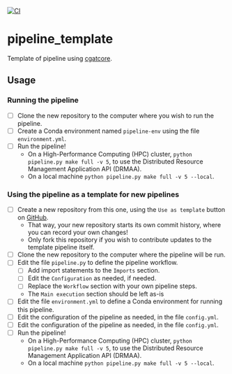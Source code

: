 [![CI](https://github.com/sims-lab/pipeline_template/actions/workflows/build.yml/badge.svg)](https://github.com/sims-lab/pipeline_template/actions/workflows/build.yml)

# pipeline_template

Template of pipeline using [cgatcore][link-cgatcore].

[link-cgatcore]: https://github.com/cgat-developers/cgat-core

## Usage

### Running the pipeline

- [ ] Clone the new repository to the computer where you wish to run the pipeline.
- [ ] Create a Conda environment named `pipeline-env` using the file `environment.yml`. 
- [ ] Run the pipeline!
  + On a High-Performance Computing (HPC) cluster, `python pipeline.py make full -v 5`, to use the Distributed Resource Management Application API (DRMAA).
  + On a local machine `python pipeline.py make full -v 5 --local`.

### Using the pipeline as a template for new pipelines

- [ ] Create a new repository from this one, using the `Use as template` button on [GitHub](https://github.com/sims-lab/pipeline_template).
  + That way, your new repository starts its own commit history, where you can record your own changes!
  + Only fork this repository if you wish to contribute updates to the template pipeline itself.
- [ ] Clone the new repository to the computer where the pipeline will be run.
- [ ] Edit the file `pipeline.py` to define the pipeline workflow.
  + [ ] Add import statements to the `Imports` section.
  + [ ] Edit the `Configuration` as needed, if needed.
  + [ ] Replace the `Workflow` section with your own pipeline steps.
  + The `Main execution` section should be left as-is
- [ ] Edit the file `environment.yml` to define a Conda environment for running this pipeline.
- [ ] Edit the configuration of the pipeline as needed, in the file `config.yml`.
- [ ] Edit the configuration of the pipeline as needed, in the file `config.yml`.
- [ ] Run the pipeline!
  + On a High-Performance Computing (HPC) cluster, `python pipeline.py make full -v 5`, to use the Distributed Resource Management Application API (DRMAA).
  + On a local machine `python pipeline.py make full -v 5 --local`.
